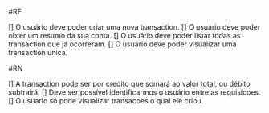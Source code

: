 #RF

[] O usuário deve poder criar uma nova transaction.
[] O usuário deve poder obter um resumo da sua conta.
[] O usuário deve poder listar todas as transaction que já ocorreram.
[] O usuário deve poder visualizar uma transaction unica.

#RN

[] A transaction pode ser por credito que somará ao valor total, ou débito subtrairá.
[] Deve ser possível identificarmos o usuário entre as requisicoes.
[] O usuario só pode visualizar transacoes o qual ele criou. 